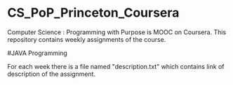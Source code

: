 # CS_PoP_Princeton_Coursera
Computer Science : Programming with Purpose is MOOC on Coursera. This repository contains weekly assignments of the course.



#JAVA Programming


For each week there is a file named "description.txt" which contains link of description of the assignment.
